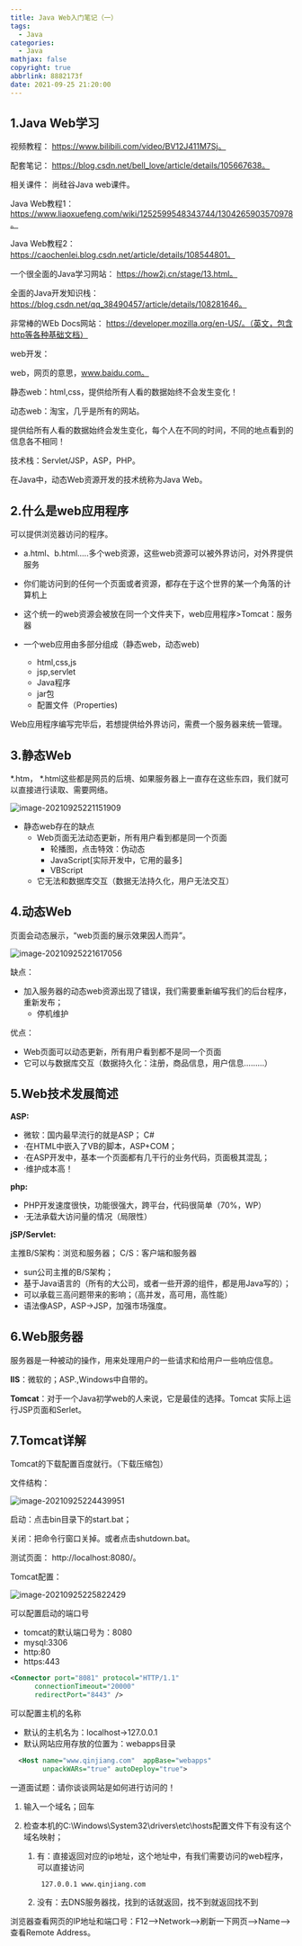 ```yaml
---
title: Java Web入门笔记（一）
tags:
  - Java
categories:
  - Java
mathjax: false
copyright: true
abbrlink: 8882173f
date: 2021-09-25 21:20:00
---
```


## 1.Java Web学习

视频教程： https://www.bilibili.com/video/BV12J411M7Sj。

<!--more-->

配套笔记： https://blog.csdn.net/bell_love/article/details/105667638。

相关课件： 尚硅谷Java web课件。

Java Web教程1： https://www.liaoxuefeng.com/wiki/1252599548343744/1304265903570978。

Java Web教程2：https://caochenlei.blog.csdn.net/article/details/108544801。

一个很全面的Java学习网站： https://how2j.cn/stage/13.html。

全面的Java开发知识栈： https://blog.csdn.net/qq_38490457/article/details/108281646。

非常棒的WEb Docs网站： https://developer.mozilla.org/en-US/。（英文，包含http等各种基础文档）

web开发：

web，网页的意思，www.baidu.com。

静态web：html,css，提供给所有人看的数据始终不会发生变化！

动态web：淘宝，几乎是所有的网站。

提供给所有人看的数据始终会发生变化，每个人在不同的时间，不同的地点看到的信息各不相同！

技术栈：Servlet/JSP，ASP，PHP。

在Java中，动态Web资源开发的技术统称为Java Web。

## 2.什么是web应用程序

可以提供浏览器访问的程序。

- a.html、b.html.….多个web资源，这些web资源可以被外界访问，对外界提供服务
- 你们能访问到的任何一个页面或者资源，都存在于这个世界的某一个角落的计算机上

- 这个统一的web资源会被放在同一个文件夹下，web应用程序>Tomcat：服务器

- 一个web应用由多部分组成（静态web，动态web)
    - html,css,js
    - jsp,servlet
    - Java程序
    - jar包
    - 配置文件（Properties)

Web应用程序编写完毕后，若想提供给外界访问，需费一个服务器来统一管理。

## 3.静态Web

*.htm， *.html这些都是网员的后境、如果服务器上一直存在这些东四，我们就可以直接进行读取、需要网络。

![image-20210925221151909](Java-Web入门笔记（一）/image-20210925221151909.png)

- 静态web存在的缺点
    - Web页面无法动态更新，所有用户看到都是同一个页面
        - 轮播图，点击特效：伪动态
        - JavaScript[实际开发中，它用的最多]
        - VBScript
    - 它无法和数据库交互（数据无法持久化，用户无法交互）

## 4.动态Web

页面会动态展示，“web页面的展示效果因人而异”。

![image-20210925221617056](Java-Web入门笔记（一）/image-20210925221617056.png)

缺点：

- 加入服务器的动态web资源出现了错误，我们需要重新编写我们的后台程序，重新发布；
    - 停机维护

优点：

- Web页面可以动态更新，所有用户看到都不是同一个页面
- 它可以与数据库交互（数据持久化：注册，商品信息，用户信息………）

## 5.Web技术发展简述

**ASP:**

- 微软：国内最早流行的就是ASP； C#
- ·在HTML中嵌入了VB的脚本，ASP+COM；
- ·在ASP开发中，基本一个页面都有几干行的业务代码，页面极其混乱；
- ·维护成本高！

**php:**

- PHP开发速度很快，功能很强大，跨平台，代码很简单（70%，WP）
- ·无法承载大访问量的情况（局限性）

**jSP/Servlet:**

主推B/S架构：浏览和服务器；   C/S：客户端和服务器

- sun公司主推的B/S架构；
- 基于Java语言的（所有的大公司，或者一些开源的组件，都是用Java写的）；
- 可以承载三高问题带来的影响；（高并发，高可用，高性能）
- 语法像ASP，ASP->JSP，加强市场强度。

## 6.Web服务器

服务器是一种被动的操作，用来处理用户的一些请求和给用户一些响应信息。

**lIS**：微软的；ASP.,Windows中自带的。

**Tomcat**：对于一个Java初学web的人来说，它是最佳的选择。Tomcat 实际上运行JSP页面和Serlet。

## 7.Tomcat详解

Tomcat的下载配置百度就行。（下载压缩包）

文件结构：

![image-20210925224439951](Java-Web入门笔记（一）/image-20210925224439951.png)

启动：点击bin目录下的start.bat；

关闭：把命令行窗口关掉。或者点击shutdown.bat。

测试页面： http://localhost:8080/。

Tomcat配置：

![image-20210925225822429](Java-Web入门笔记（一）/image-20210925225822429.png)

可以配置启动的端口号

- tomcat的默认端口号为：8080
- mysql:3306
- http:80
- https:443

```xml
<Connector port="8081" protocol="HTTP/1.1"
      connectionTimeout="20000"
      redirectPort="8443" />
```

可以配置主机的名称

- 默认的主机名为：localhost->127.0.0.1
- 默认网站应用存放的位置为：webapps目录

```xml
  <Host name="www.qinjiang.com"  appBase="webapps"
        unpackWARs="true" autoDeploy="true">
```

一道面试题：请你谈谈网站是如何进行访问的！

1. 输入一个域名；回车

2. 检查本机的C:\Windows\System32\drivers\etc\hosts配置文件下有没有这个域名映射；

    1. 有：直接返回对应的ip地址，这个地址中，有我们需要访问的web程序，可以直接访问

        ` 127.0.0.1 www.qinjiang.com`

     2. 没有：去DNS服务器找，找到的话就返回，找不到就返回找不到

浏览器查看网页的IP地址和端口号：F12-->Network-->刷新一下网页-->Name-->查看Remote Address。

